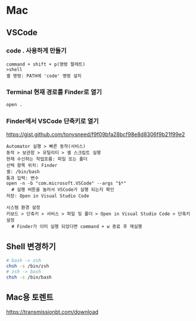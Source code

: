 # Mac

## VSCode
### code . 사용하게 만들기
```vscode
command + shift + p(명령 팔레트)
>shell
셸 명령: PATH에 'code' 명령 설치
```

### Terminal 현재 경로를 Finder로 열기
```sh
open .
```

### Finder에서 VSCode 단축키로 열기
https://gist.github.com/tonysneed/f9f09bfa28bcf98e8d8306f9b21f99e2
```
Automator 실행 > 빠른 동작(서비스)
동작 > 보관함 > 유틸리티 > 셸 스크립트 실행
현재 수신하는 작업흐름: 파일 또는 폴더
선택 항목 위치: Finder
셸: /bin/bash
통과 입력: 변수
open -n -b "com.microsoft.VSCode" --args "$*"
  # 실행 버튼을 눌러서 VSCode가 실행 되는지 확인
저장: Open in Visual Studio Code

시스템 환경 설정
키보드 > 단축키 > 서비스 > 파일 및 폴더 > Open in Visual Studio Code > 단축키 설정
  # Finder가 이미 실행 되었다면 command + w 종료 후 재실행
```

## Shell 변경하기
```sh
# bash -> zsh
chsh -s /bin/zsh
# zsh -> bash
chsh -s /bin/bash
```

## Mac용 토렌트
https://transmissionbt.com/download
